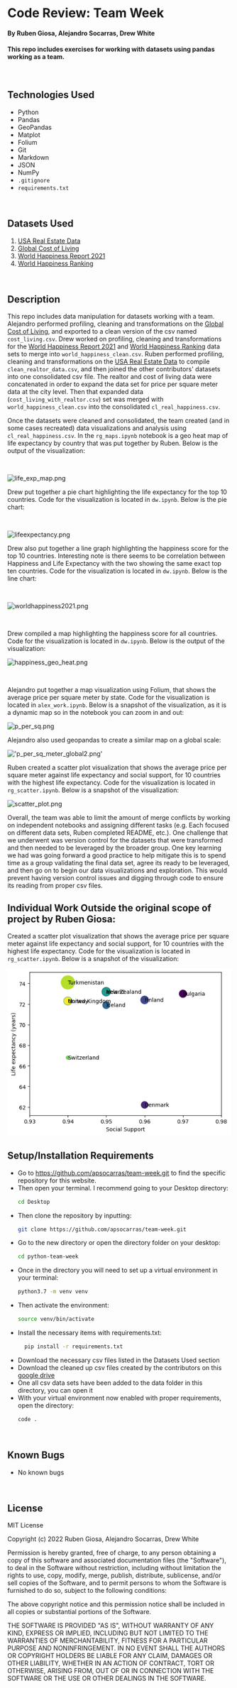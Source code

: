 # Code Review: Team Week

#### By Ruben Giosa, Alejandro Socarras, Drew White

#### This repo includes exercises for working with datasets using pandas working as a team. 

<br>

## Technologies Used

* Python
* Pandas
* GeoPandas
* Matplot
* Folium
* Git
* Markdown
* JSON
* NumPy
* `.gitignore`
* `requirements.txt`
  
</br>

## Datasets Used

1. [USA Real Estate Data](https://www.kaggle.com/datasets/ahmedshahriarsakib/usa-real-estate-dataset)
2. [Global Cost of Living](https://www.kaggle.com/datasets/mvieira101/global-cost-of-living)
3. [World Happiness Report 2021](https://www.kaggle.com/datasets/ajaypalsinghlo/world-happiness-report-2021)
4. [World Happiness Ranking](https://www.kaggle.com/datasets/anamvillalpando/world-happiness-ranking)

</br>

## Description

This repo includes data manipulation for datasets working with a team. Alejandro performed profiling, cleaning and transformations on the [Global Cost of Living](https://www.kaggle.com/datasets/mvieira101/global-cost-of-living), and exported to a clean version of the csv named `cost_living.csv`. Drew worked on profiling, cleaning and transformations for the [World Happiness Report 2021](https://www.kaggle.com/datasets/ajaypalsinghlo/world-happiness-report-2021) and [World Happiness Ranking](https://www.kaggle.com/datasets/anamvillalpando/world-happiness-ranking) data sets to merge into `world_happiness_clean.csv`. Ruben performed profiling, cleaning and transformations on the [USA Real Estate Data](https://www.kaggle.com/datasets/ahmedshahriarsakib/usa-real-estate-dataset) to compile `clean_realtor_data.csv`, and then joined the other contributors' datasets into one consolidated csv file. The realtor and cost of living data were concatenated in order to expand the data set for price per square meter data at the city level. Then that expanded data (`cost_living_with_realtor.csv`) set was merged with `world_happiness_clean.csv` into the consolidated `cl_real_happiness.csv`.

Once the datasets were cleaned and consolidated, the team created (and in some cases recreated) data visualizations and analysis using `cl_real_happiness.csv`. In the `rg_maps.ipynb` notebook is a geo heat map of life expectancy by country that was put together by Ruben. Below is the output of the visualization:

<br>

![life_exp_map.png](./images/life_exp_map.png)

Drew put together a pie chart highlighting the life expectancy for the top 10 countries. Code for the visualization is located in `dw.ipynb`. Below is the pie chart:

<br>

![lifeexpectancy.png](./images/lifeexpectancy.png)

Drew also put together a line graph highlighting the happiness score for the top 10 countries. Interesting note is there seems to be correlation between Happiness and Life Expectancy with the two showing the same exact top ten countries. Code for the visualization is located in `dw.ipynb`. Below is the line chart:

<br>

![worldhappiness2021.png](./images/worldhappiness2021.png)

<br>

Drew compiled a map highlighting the happiness score for all countries. Code for the visualization is located in `dw.ipynb`. Below is the output of the visualization:

![happiness_geo_heat.png](./images/happiness_geo_heat.png)

<br>

Alejandro put together a map visualization using Folium, that shows the average price per square meter by state. Code for the visualization is located in `alex_work.ipynb`. Below is a snapshot of the visualization, as it is a dynamic map so in the notebook you can zoom in and out:

![p_per_sq.png](./images/p_per_sq_meter.png)

Alejandro also used geopandas to create a similar map on a global scale: 

!['p_per_sq_meter_global2.png'](./images/p_per_sq_meter_global2.png)

Ruben created a scatter plot visualization that shows the average price per square meter against life expectancy and social support, for 10 countries with the highest life expectancy. Code for the visualization is located in `rg_scatter.ipynb`. Below is a snapshot of the visualization:

![scatter_plot.png](./images/scatter_plot.png)

Overall, the team was able to limit the amount of merge conflicts by working on independent notebooks and assigning different tasks (e.g. Each focused on different data sets, Ruben completed README, etc.). One challenge that we underwent was version control for the datasets that were transformed and then needed to be leveraged by the broader group. One key learning we had was going forward a good practice to help mitigate this is to spend time as a group validating the final data set, agree its ready to be leveraged, and then go on to begin our data visualizations and exploration. This would prevent having version control issues and digging through code to ensure its reading from proper csv files.

## Individual Work Outside the original scope of project by Ruben Giosa:

Created a scatter plot visualization that shows the average price per square meter against life expectancy and social support, for 10 countries with the highest life expectancy. Code for the visualization is located in `rg_scatter.ipynb`. Below is a snapshot of the visualization:

![scatter_social_support.png](./images/scatter_social_support.png)


## Setup/Installation Requirements

* Go to https://github.com/apsocarras/team-week.git to find the specific repository for this website.
* Then open your terminal. I recommend going to your Desktop directory:
    ```bash
    cd Desktop
    ```
* Then clone the repository by inputting: 
  ```bash
  git clone https://github.com/apsocarras/team-week.git
  ```
* Go to the new directory or open the directory folder on your desktop:
  ```bash
  cd python-team-week
  ```
* Once in the directory you will need to set up a virtual environment in your terminal:
  ```bash
  python3.7 -m venv venv
  ```
* Then activate the environment:
  ```bash
  source venv/bin/activate
  ```
* Install the necessary items with requirements.txt:
  ```bash
    pip install -r requirements.txt
  ```
* Download the necessary csv files listed in the Datasets Used section
* Download the cleaned up csv files created by the contributors on this [google drive](https://drive.google.com/drive/folders/1lq9CVXbi3C3INEUpxUeNBACZHR3vWxhE)
* One all csv data sets have been added to the data folder in this directory, you can open it
* With your virtual environment now enabled with proper requirements, open the directory:
  ```bash
  code .
  ```
</br>

## Known Bugs

* No known bugs

<br>

## License

MIT License

Copyright (c) 2022 Ruben Giosa, Alejandro Socarras, Drew White

Permission is hereby granted, free of charge, to any person obtaining a copy of this software and associated documentation files (the "Software"), to deal in the Software without restriction, including without limitation the rights to use, copy, modify, merge, publish, distribute, sublicense, and/or sell copies of the Software, and to permit persons to whom the Software is furnished to do so, subject to the following conditions:

The above copyright notice and this permission notice shall be included in all copies or substantial portions of the Software.

THE SOFTWARE IS PROVIDED "AS IS", WITHOUT WARRANTY OF ANY KIND, EXPRESS OR IMPLIED, INCLUDING BUT NOT LIMITED TO THE WARRANTIES OF MERCHANTABILITY, FITNESS FOR A PARTICULAR PURPOSE AND NONINFRINGEMENT. IN NO EVENT SHALL THE AUTHORS OR COPYRIGHT HOLDERS BE LIABLE FOR ANY CLAIM, DAMAGES OR OTHER LIABILITY, WHETHER IN AN ACTION OF CONTRACT, TORT OR OTHERWISE, ARISING FROM, OUT OF OR IN CONNECTION WITH THE SOFTWARE OR THE USE OR OTHER DEALINGS IN THE SOFTWARE.

</br>
